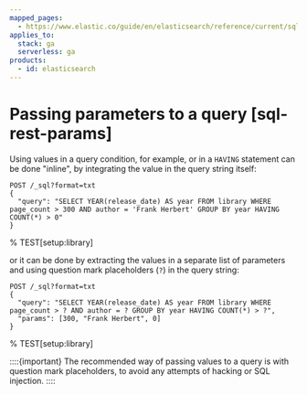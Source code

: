 ```yaml
---
mapped_pages:
  - https://www.elastic.co/guide/en/elasticsearch/reference/current/sql-rest-params.html
applies_to:
  stack: ga
  serverless: ga
products:
  - id: elasticsearch
---
```


# Passing parameters to a query [sql-rest-params]

Using values in a query condition, for example, or in a `HAVING` statement can be done "inline", by integrating the value in the query string itself:

```console
POST /_sql?format=txt
{
  "query": "SELECT YEAR(release_date) AS year FROM library WHERE page_count > 300 AND author = 'Frank Herbert' GROUP BY year HAVING COUNT(*) > 0"
}
```
% TEST[setup:library]

or it can be done by extracting the values in a separate list of parameters and using question mark placeholders (`?`) in the query string:

```console
POST /_sql?format=txt
{
  "query": "SELECT YEAR(release_date) AS year FROM library WHERE page_count > ? AND author = ? GROUP BY year HAVING COUNT(*) > ?",
  "params": [300, "Frank Herbert", 0]
}
```
% TEST[setup:library]

::::{important}
The recommended way of passing values to a query is with question mark placeholders, to avoid any attempts of hacking or SQL injection.
::::


